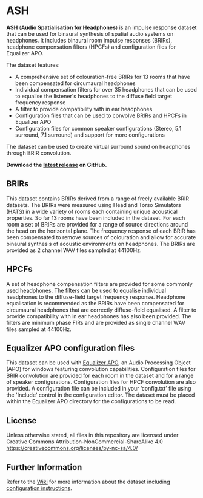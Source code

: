 # ASH
**ASH** (**Audio Spatialisation for Headphones**) is an impulse response dataset that can be used for binaural synthesis of spatial audio systems on headphones. It includes binaural room impulse responses (BRIRs), headphone compensation filters (HPCFs) and configuration files for Equalizer APO.

The dataset features:
* A comprehensive set of colouration-free BRIRs for 13 rooms that have been compensated for circumaural headphones
* Individual compensation filters for over 35 headphones that can be used to equalise the listener's headphones to the diffuse field target frequency response
* A filter to provide compatibility with in ear headphones
* Configuration files that can be used to convolve BRIRs and HPCFs in Equalizer APO
* Configuration files for common speaker configurations (Stereo, 5.1 surround, 7.1 surround) and support for more configurations

The dataset can be used to create virtual surround sound on headphones through BRIR convolution.

**Download the [latest release](https://github.com/ShanonPearce/ASH-BRIRs/releases/latest) on GitHub.**

## BRIRs
This dataset contains BRIRs derived from a range of freely available BRIR datasets. The BRIRs were measured using Head and Torso Simulators (HATS) in a wide variety of rooms each containing unique acoustical properties. So far 13 rooms have been included in the dataset. For each room a set of BRIRs are provided for a range of source directions around the head on the horizontal plane. The frequency response of each BRIR has been compensated to remove sources of colouration and allow for accurate binaural synthesis of acoustic environments on headphones. The BRIRs are provided as 2 channel WAV files sampled at 44100Hz.

## HPCFs
A set of headphone compensation filters are provided for some commonly used headphones. The filters can be used to equalise individual headphones to the diffuse-field target frequency response. Headphone equalisation is recommended as the BRIRs have been compensated for circumaural headphones that are correctly diffuse-field equalised. A filter to provide compatibility with in ear headphones has also been provided. The filters are minimum phase FIRs and are provided as single channel WAV files sampled at 44100Hz. 

## Equalizer APO configuration files
This dataset can be used with [Equalizer APO](https://sourceforge.net/projects/equalizerapo/), an Audio Processing Object (APO) for windows featuring convolution capabilities. Configuration files for BRIR convolution are provided for each room in the dataset and for a range of speaker configurations. Configuration files for HPCF convolution are also provided. A configuration file can be included in your ‘config.txt’ file using the 'Include' control in the configuration editor. The dataset must be placed within the Equalizer APO directory for the configurations to be read.

## License
Unless otherwise stated, all files in this repository are licensed under Creative Commons Attribution-NonCommercial-ShareAlike 4.0 https://creativecommons.org/licenses/by-nc-sa/4.0/

## Further Information
Refer to the [Wiki](https://github.com/ShanonPearce/ASH-BRIRs/wiki) for more information about the dataset including [configuration instructions](https://github.com/ShanonPearce/ASH-BRIRs/wiki/Equalizer-APO-Configuration).
